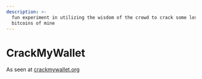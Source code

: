 ```yaml
---
description: >-
  fun experiment in utilizing the wisdom of the crowd to crack some lost
  bitcoins of mine
---
```


# CrackMyWallet

As seen at [crackmywallet.org](crackmywallet.md)&#x20;
